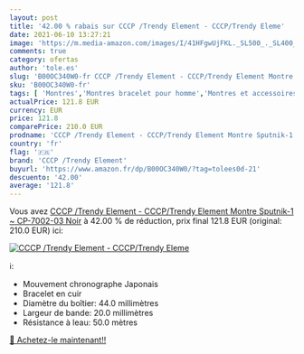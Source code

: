 ```yaml
---
layout: post
title: '42.00 % rabais sur CCCP /Trendy Element - CCCP/Trendy Eleme'
date: 2021-06-10 13:27:21
image: 'https://m.media-amazon.com/images/I/41HFgwUjFKL._SL500_._SL400_.jpg'
comments: true
category: ofertas
author: 'tole.es'
slug: 'B00OC340W0-fr CCCP /Trendy Element - CCCP/Trendy Element Montre...'
sku: 'B00OC340W0-fr'
tags: [ 'Montres','Montres bracelet pour homme','Montres et accessoires','Montres homme','cccp /trendy element', ]
actualPrice: 121.8 EUR
currency: EUR
price: 121.8
comparePrice: 210.0 EUR
prodname: 'CCCP /Trendy Element - CCCP/Trendy Element Montre Sputnik-1 ~ CP-7002-03 Noir'
country: 'fr'
flag: '🇫🇷'
brand: 'CCCP /Trendy Element'
buyurl: 'https://www.amazon.fr/dp/B00OC340W0/?tag=tolees0d-21'
descuento: '42.00'
average: '121.8'
---
```


Vous avez [CCCP /Trendy Element - CCCP/Trendy Element Montre Sputnik-1 ~ CP-7002-03 Noir](https://www.amazon.fr/dp/B00OC340W0/?tag=tolees0d-21)  à  42.00 % de réduction, prix final  121.8 EUR (original: 210.0 EUR) ici:

[![CCCP /Trendy Element - CCCP/Trendy Eleme](https://m.media-amazon.com/images/I/41HFgwUjFKL._SL500_._SL400_.jpg)](https://www.amazon.fr/dp/B00OC340W0/?tag=tolees0d-21)

ℹ️:

- Mouvement chronographe Japonais
- Bracelet en cuir
- Diamètre du boîtier: 44.0 millimètres
- Largeur de bande: 20.0 millimètres
- Résistance à leau: 50.0 mètres

[🛒 Achetez-le maintenant!!](https://www.amazon.fr/dp/B00OC340W0/?tag=tolees0d-21)

